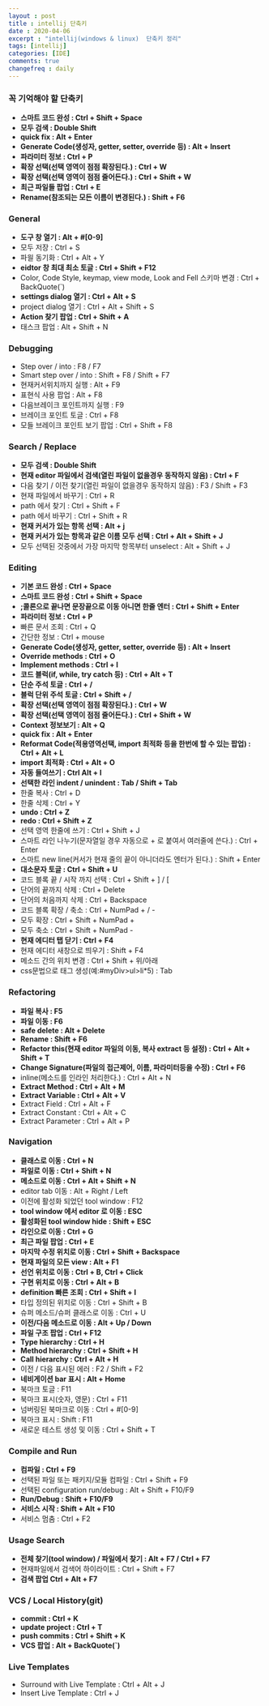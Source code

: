 ```yaml
---
layout : post
title : intellij 단축키  
date : 2020-04-06
excerpt : "intellij(windows & linux)  단축키 정리"
tags: [intellij]
categories: [IDE]
comments: true
changefreq : daily
---
```


### 꼭 기억해야 할 단축키
- **스마트 코드 완성 : Ctrl + Shift + Space**
- **모두 검색 : Double Shift**
- **quick fix : Alt + Enter**
- **Generate Code(생성자, getter, setter, override 등) : Alt + Insert**
- **파라미터 정보 : Ctrl + P**
- **확장 선택(선택 영역이 점점 확장된다.) : Ctrl + W**
- **확장 선택(선택 영역이 점점 줄어든다.) : Ctrl + Shift + W**
- **최근 파일들 팝업 : Ctrl + E**
- **Rename(참조되는 모든 이름이 변경된다.) : Shift + F6**
 
### General
- **도구 창 열기 : Alt + #[0-9]**
- 모두 저장 : Ctrl + S 
- 파읠 동기화 : Ctrl + Alt + Y
- **eidtor 창 최대 최소 토글 : Ctrl + Shift + F12**   
- Color, Code Style, keymap, view mode, Look and Fell 스키마 변경 : Ctrl + BackQuote(`)
- **settings dialog 열기 : Ctrl + Alt + S** 
- project dialog 열기 : Ctrl + Alt + Shift + S 
- **Action 찾기 팝업 : Ctrl + Shift + A** 
- 태스크 팝업 : Alt + Shift + N

### Debugging

- Step over / into : F8 / F7
- Smart step over / into : Shift + F8 / Shift + F7
- 현재커서위치까지 실행 : Alt + F9
- 표현식 사용 팝업 : Alt + F8
- 다음브레이크 포인트까지 실행 : F9
- 브레이크 포인트 토글 : Ctrl + F8
- 모들 브레이크 포인트 보기 팝업 : Ctrl + Shift + F8

### Search / Replace

- **모두 검색 : Double Shift**
- **현재 editor 파일에서 검색(열린 파일이 없을경우 동작하지 않음) : Ctrl + F**
- 다음 찾기 / 이전 찾기(열린 파일이 없을경우 동작하지 않음) : F3 / Shift + F3
- 현재 파일에서 바꾸기 : Ctrl + R
- path 에서 찾기 : Ctrl + Shift + F 
- path 에서 바꾸기 : Ctrl + Shift + R  
- **현재 커서가 있는 항목 선택 : Alt + j** 
- **현재 커서가 있는 항목과 같은 이름 모두 선택 : Ctrl + Alt + Shift + J**
- 모두 선택된 것중에서 가장 마지막 항목부터 unselect : Alt + Shift + J 

### Editing

- **기본 코드 완성 : Ctrl + Space**
- **스마트 코드 완성 : Ctrl + Shift + Space**
- **;콜론으로 끝나면 문장끝으로 이동 아니면 한줄 엔터 : Ctrl + Shift + Enter**
- **파라미터 정보 : Ctrl + P** 
- 빠른 문서 조회 : Ctrl + Q 
- 간단한 정보 : Ctrl + mouse
- **Generate Code(생성자, getter, setter, override 등) : Alt + Insert**
- **Override methods : Ctrl + O**
- **Implement methods : Ctrl + I**
- **코드 블럭(if, while, try catch 등) : Ctrl + Alt + T**
- **단순 주석 토글 : Ctrl + /** 
- **블럭 단위 주석 토글 : Ctrl + Shift + /**   
- **확장 선택(선택 영역이 점점 확장된다.) : Ctrl + W**
- **확장 선택(선택 영역이 점점 줄어든다.) : Ctrl + Shift + W**
- **Context 정보보기 : Alt + Q**
- **quick fix : Alt + Enter**
- **Reformat Code(적용영역선택, import 최적화 등을 한번에 할 수 있는 팝업) : Ctrl + Alt + L** 
- **import 최적화 : Ctrl + Alt + O**
- **자동 들여쓰기 : Ctrl Alt + l**
- **선택한 라인 indent / unindent : Tab / Shift + Tab**
- 한줄 복사 : Ctrl + D
- 한줄 삭제 : Ctrl + Y
- **undo : Ctrl + Z** 
- **redo : Ctrl + Shift + Z** 
- 선택 영역 한줄에 쓰기 : Ctrl + Shift + J
- 스마트 라인 나누기(문자열일 경우 자동으로 + 로 붙여서 여러줄에 쓴다.) : Ctrl + Enter
- 스마트 new line(커서가 현재 줄의 끝이 아니더라도 엔터가 된다.) : Shift + Enter 
- **대소문자 토글 : Ctrl + Shift + U**
- 코드 블록 끝 / 시작 까지 선택 : Ctrl + Shift + ] / [ 
- 단어의 끝까지 삭제 : Ctrl + Delete 
- 단어의 처음까지 삭제 : Ctrl + Backspace
- 코드 블록 확장 / 축소 : Ctrl + NumPad + / - 
- 모두 확장 : Ctrl + Shift + NumPad + 
- 모두 축소 : Ctrl + Shift + NumPad - 
- **현재 에디터 탭 닫기 : Ctrl + F4**
- 현재 에디터 새창으로 띄우기 : Shift + F4
- 메소드 간의 위치 변경 : Ctrl + Shift + 위/아래 
- css문법으로 태그 생성(예:#myDiv>ul>li*5) : Tab

### Refactoring 
- **파일 복사 : F5**
- **파일 이동 : F6**
- **safe delete : Alt + Delete** 
- **Rename : Shift + F6**
- **Refactor this(현재 editor 파일의 이동, 복사 extract 등 설정) : Ctrl + Alt + Shift + T**
- **Change Signature(파일의 접근제어, 이름, 파라미터등을 수정) : Ctrl + F6** 
- inline(메소드를 인라인 처리한다.) : Ctrl + Alt + N 
- **Extract Method : Ctrl + Alt + M** 
- **Extract Variable : Ctrl + Alt + V**
- Extract Field : Ctrl + Alt + F 
- Extract Constant : Ctrl + Alt + C 
- Extract Parameter : Ctrl + Alt + P 

### Navigation 
- **클래스로 이동 : Ctrl + N**
- **파일로 이동 : Ctrl + Shift + N**
- **메소드로 이동 : Ctrl + Alt + Shift + N**
- editor tab 이동 : Alt + Right / Left 
- 이전에 활성화 되었던 tool window : F12 
- **tool window 에서 editor 로 이동 : ESC**
- **활성화된 tool window hide : Shift + ESC**
- **라인으로 이동 : Ctrl + G** 
- **최근 파일 팝업 : Ctrl + E**
- **마지막 수정 위치로 이동 : Ctrl + Shift + Backspace**
- **현재 파일의 모든 view : Alt + F1**
- **선언 위치로 이동 : Ctrl + B, Ctrl + Click** 
- **구현 위치로 이동 : Ctrl + Alt + B**
- **definition 빠른 조회 : Ctrl + Shift + I**
- 타입 정의된 위치로 이동 : Ctrl + Shift + B
- 슈퍼 메소드/슈퍼 클래스로 이동 : Ctrl + U 
- **이전/다음 메소드로 이동 : Alt + Up / Down**
- **파일 구조 팝업 : Ctrl + F12**
- **Type hierarchy : Ctrl + H**
- **Method hierarchy : Ctrl + Shift + H**
- **Call hierarchy : Ctrl + Alt + H**
- 이전 / 다음 표시된 에러 : F2 / Shift + F2 
- **네비게이션 bar 표시 : Alt + Home**
- 북마크 토글 : F11
- 북마크 표시(숫자, 영문) : Ctrl + F11
- 넘버링된 북마크로 이동 : Ctrl + #[0-9]
- 북마크 표시 : Shift : F11
- 새로운 테스트 생성 및 이동 : Ctrl + Shift + T

### Compile and Run
- **컴파일 : Ctrl + F9**
- 선택된 파일 또는 패키지/모듈 컴파일 : Ctrl + Shift + F9
- 선택된 configuration run/debug : Alt + Shift + F10/F9
- **Run/Debug : Shift + F10/F9**
- **서비스 시작 : Shift + Alt + F10**
- 서비스 멈춤 : Ctrl + F2

### Usage Search
- **전체 찾기(tool window) / 파일에서 찾기 : Alt + F7 / Ctrl + F7**
- 현재파일에서 검색어 하이라이트 : Ctrl + Shift + F7
- **검색 팝업 Ctrl + Alt + F7**

### VCS / Local History(git)
- **commit : Ctrl + K**
- **update project : Ctrl + T**
- **push commits : Ctrl + Shift + K**
- **VCS 팝업 : Alt + BackQuote(`)**
 
### Live Templates 
- Surround with Live Template : Ctrl + Alt + J
- Insert Live Template : Ctrl + J
